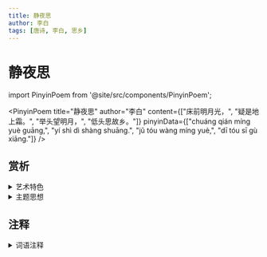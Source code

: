 ```yaml
---
title: 静夜思
author: 李白
tags: [唐诗, 李白, 思乡]
---
```


# 静夜思

import PinyinPoem from '@site/src/components/PinyinPoem';

<PinyinPoem 
  title="静夜思"
  author="李白"
  content={["床前明月光，", "疑是地上霜。", "举头望明月，", "低头思故乡。"]}
  pinyinData={["chuáng qián míng yuè guāng,", "yí shì dì shàng shuāng.", "jǔ tóu wàng míng yuè,", "dī tóu sī gù xiāng."]}
/>

## 赏析

<details>
<summary>艺术特色</summary>

- 待添加

</details>

<details>
<summary>主题思想</summary>

- 待添加

</details>

## 注释

<details>
<summary>词语注释</summary>

- 待添加

</details>
